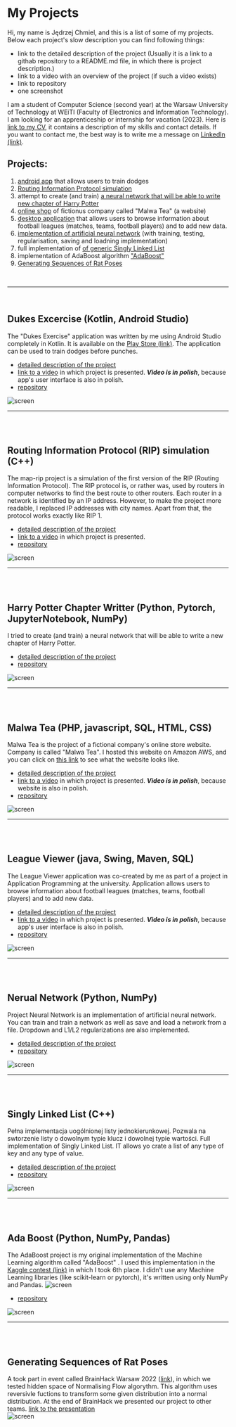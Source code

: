 # My Projects
Hi, my name is Jędrzej Chmiel, and this is a list of some of my projects. Below each project's slow description you can find following things:
* link to the detailed description of the project (Usually it is a link to a githab repository to a README.md file, in which there is project description.)
* link to a video with an overview of the project (if such a video exists)
* link to repository
* one screenshot

I am a student of Computer Science (second year) at the Warsaw University of Technology at WEiTI (Faculty of Electronics and Information Technology). I am looking for an apprenticeship or internship for vacation (2023). Here is [link to my CV](https://drive.google.com/file/d/15yf7BUuOwC5cAksuSS0TRkv5WqalND_i/view?usp=share_link), it contains a description of my skills and contact details. If you want to contact me, the best way is to write me a message on [LinkedIn (link)](https://www.linkedin.com/in/j%C4%99drzej-chmiel-481a8423b/).

## Projects:
1. [android app](#dukes-excercise-kotlin-android-studio) that allows users to train dodges
2. [Routing Information Protocol simulation](#routing-information-protocol-rip-simulation-c)
3. attempt to create (and train) [a neural network that will be able to write new chapter of Harry Potter](#harry-potter-chapter-writter-python-pytorch-jupyternotebook-numpy)
5. [online shop](#malwa-tea-php-javascript-sql-html-css) of fictionus company called "Malwa Tea" (a website)
6. [desktop application](#league-viewer-java-swing-maven-sql) that allows users to browse information about football leagues (matches, teams, football players) and to add new data.
7. [implementation of artificial neural network](#nerual-network-python-numpy) (with training, testing, regularisation, saving and loadning implementation) 
7. full implementation of [of generic Singly Linked List](#singly-linked-list-c)
8. implementation of AdaBoost algorithm ["AdaBoost"](#ada-boost-python-numpy-pandas)
9. [Generating Sequences of Rat Poses](#generating-sequences-of-rat-poses)

<br/>

---

<br/>

## Dukes Excercise (Kotlin, Android Studio)
The "Dukes Exercise" application was written by me using Android Studio completely in Kotlin. It is available on the [Play Store (link)](https://play.google.com/store/apps/details?id=zahenta.dukesexercise). The application can be used to train dodges before punches.
* [detailed description of the project](https://github.com/12jerek34jeremi/DukesExcercise/blob/main/README.md)
* [link to a video](https://drive.google.com/file/d/14v1DTA3-rx1C68ehiJzEjY5w-fsN8ktP/view?usp=share_link) in which project is presented. ***Video is in polish***, because app's user interface is also in polish.
* [repository](https://github.com/12jerek34jeremi/DukesExcercise)

![screen](img/dukes_excercise1.jpg)

---
<br/><br/>
## Routing Information Protocol (RIP) simulation (C++)
The map-rip project is a simulation of the first version of the RIP (Routing Information Protocol). The RIP protocol is, or rather was, used by routers in computer networks to find the best route to other routers. Each router in a network is identified by an IP address. However, to make the project more readable, I replaced IP addresses with city names. Apart from that, the protocol works exactly like RIP 1.
* [detailed description of the project](https://github.com/12jerek34jeremi/map_rip_protocol/blob/main/README.md)
* [link to a video](https://drive.google.com/file/d/1NYirSYcOkGkS0SOM7VKnOhkDMNWIPKke/view?usp=share_link) in which project is presented.
* [repository](https://github.com/12jerek34jeremi/map_rip_protocol)

![screen](img/map_rip1.png)

---
<br/><br/>
## Harry Potter Chapter Writter (Python, Pytorch, JupyterNotebook, NumPy)
I tried to create (and train) a neural network that will be able to write a new chapter of Harry Potter.
* [detailed description of the project](https://github.com/12jerek34jeremi/harry_potter/blob/main/explanation.ipynb)
* [repository](https://github.com/12jerek34jeremi/harry_potter)

![screen](img/harry_potter1.png)

---
<br/><br/>
## Malwa Tea (PHP, javascript, SQL, HTML, CSS)
Malwa Tea is the project of a fictional company's online store website. Company is called "Malwa Tea". I hosted this website on Amazon AWS, and you can click on [this link](http://ec2-52-87-229-246.compute-1.amazonaws.com/) to see what the website looks like. 
* [detailed description of the project](https://github.com/12jerek34jeremi/shop2/blob/main/README.md)
* [link to a video](https://drive.google.com/file/d/1TIuaRz3wrAIUWZIIjwZIPpy4jEbDsXGx/view?usp=share_link) in which project is presented. ***Video is in polish***, because website is also in polish.
* [repository](https://github.com/12jerek34jeremi/shop2)

![screen](img/malwa_tea2.png)

---
<br/><br/>
## League Viewer (java, Swing, Maven, SQL)
The League Viewer application was co-created by me as part of a project in Application Programming at the university. Application allows users to browse information about football leagues (matches, teams, football players) and to add new data.
* [detailed description of the project](https://github.com/12jerek34jeremi/league_viewer/blob/main/README.md)
* [link to a video](https://drive.google.com/file/d/1wyUm6_Vz_4pqdqQw1XxXmbbhKgX2G-dE/view?usp=share_link) in which project is presented. ***Video is in polish***, because app's user interface is also in polish.
* [repository](https://github.com/12jerek34jeremi/league_viewer)

![screen](img/league_viewer2.png)

---
<br/><br/>
## Nerual Network (Python, NumPy)
Project Neural Network is an implementation of artificial neural network. You can train and train a network as well as save and load a network from a file. Dropdown and L1/L2 regularizations are also implemented.
* [detailed description of the project](https://github.com/12jerek34jeremi/Neural-Network/blob/master/notebook.ipynb)
* [repository](https://github.com/12jerek34jeremi/Neural-Network)

![screen](img/neural_network2.png)

---
<br/><br/>
## Singly Linked List (C++)
Pełna implementacja uogólnionej listy jednokierunkowej. Pozwala na swtorzenie listy o dowolnym typie klucz i dowolnej typie wartości.
Full implementation of Singly Linked List. IT allows yo crate a list of any type of key and any type of value.
* [detailed description of the project](https://github.com/12jerek34jeremi/SLL/blob/main/README.md)
* [repository](https://github.com/12jerek34jeremi/SLL)

![screen](img/sll1.png)

---
<br/><br/>
## Ada Boost (Python, NumPy, Pandas)
The AdaBoost project is my original implementation of the Machine Learning algorithm called "AdaBoost" . I used this implementation in the [Kaggle contest (link)](https://www.kaggle.com/competitions/knsi-golem-bootcamp2021-competition/leaderboard) in which I took 6th place. I didn't use any Machine Learning libraries (like scikit-learn or pytorch), it's written using only NumPy and Pandas.
![screen](img/screen1.png)

* [repository](https://github.com/12jerek34jeremi/AdaBoost)

![screen](img/adaboost2.png)

---
<br/><br/>
## Generating Sequences of Rat Poses
A took part in event called BrainHack Warsaw 2022 ([link](https://brainhackwarsaw.github.io/)), in which we tested hidden space of Normalising Flow algorythm. This algorithm uses reversivle fuctions to transform some given distribution into a normal distribution. At the end of BrainHack we presented our project to other teams. [link to the presentation](https://docs.google.com/presentation/d/1G820T4yWyVaXoxoKl5m7DvrIJ4RtSjMvb2mgWAeKOYU/edit?usp=sharing)<br/>
![screen](img/brainhack1.png)


